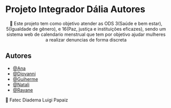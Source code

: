 <p align="center">
    <img src="">
</p>

<h1>Projeto Integrador Dália Autores</h1>

<p align="center">
🔎 Este projeto tem como objetivo atender as ODS 3(Saúde e bem estar), 5(Igualdade de gênero), e 16(Paz, justiça e instituições eficazes), sendo um sistema web de calendario menstrual que tem por objetivo ajudar mulheres a realizar denuncias de forma discreta
</p>

## Autores
- [@Ana](https://github.com/ana-bia07)
- [@Diovanni](https://github.com/)
- [@Guiherme](https://github.com/GuilhermeSouza198)
- [@Natali](https://github.com/nouveauromance)
- [@Rayane](https://github.com/RayaneBarrosM)

📍 Fatec Diadema Luigi Papaiz 

